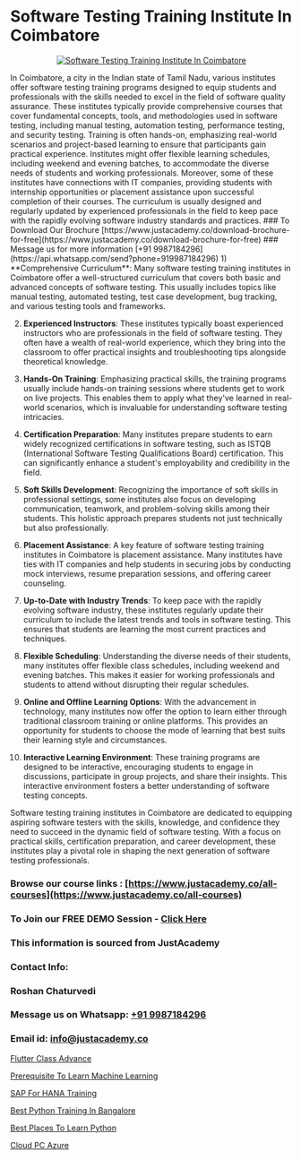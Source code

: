 # Software Testing Training Institute In Coimbatore

<p align="center">
  <a href="https://justacademy.co/program-detail/software-testing">
    <img src="https://justacademy.co/storage2/program_images/1704700438.webp" alt="Software Testing Training Institute In Coimbatore">
  </a>
</p>
In Coimbatore, a city in the Indian state of Tamil Nadu, various institutes offer software testing training programs designed to equip students and professionals with the skills needed to excel in the field of software quality assurance. These institutes typically provide comprehensive courses that cover fundamental concepts, tools, and methodologies used in software testing, including manual testing, automation testing, performance testing, and security testing. Training is often hands-on, emphasizing real-world scenarios and project-based learning to ensure that participants gain practical experience. Institutes might offer flexible learning schedules, including weekend and evening batches, to accommodate the diverse needs of students and working professionals. Moreover, some of these institutes have connections with IT companies, providing students with internship opportunities or placement assistance upon successful completion of their courses. The curriculum is usually designed and regularly updated by experienced professionals in the field to keep pace with the rapidly evolving software industry standards and practices.
### To Download Our Brochure [https://www.justacademy.co/download-brochure-for-free](https://www.justacademy.co/download-brochure-for-free)
### Message us for more information [+91 9987184296](https://api.whatsapp.com/send?phone=919987184296)
1) **Comprehensive Curriculum**: Many software testing training institutes in Coimbatore offer a well-structured curriculum that covers both basic and advanced concepts of software testing. This usually includes topics like manual testing, automated testing, test case development, bug tracking, and various testing tools and frameworks.

2) **Experienced Instructors**: These institutes typically boast experienced instructors who are professionals in the field of software testing. They often have a wealth of real-world experience, which they bring into the classroom to offer practical insights and troubleshooting tips alongside theoretical knowledge.

3) **Hands-On Training**: Emphasizing practical skills, the training programs usually include hands-on training sessions where students get to work on live projects. This enables them to apply what they've learned in real-world scenarios, which is invaluable for understanding software testing intricacies.

4) **Certification Preparation**: Many institutes prepare students to earn widely recognized certifications in software testing, such as ISTQB (International Software Testing Qualifications Board) certification. This can significantly enhance a student's employability and credibility in the field.

5) **Soft Skills Development**: Recognizing the importance of soft skills in professional settings, some institutes also focus on developing communication, teamwork, and problem-solving skills among their students. This holistic approach prepares students not just technically but also professionally.

6) **Placement Assistance**: A key feature of software testing training institutes in Coimbatore is placement assistance. Many institutes have ties with IT companies and help students in securing jobs by conducting mock interviews, resume preparation sessions, and offering career counseling.

7) **Up-to-Date with Industry Trends**: To keep pace with the rapidly evolving software industry, these institutes regularly update their curriculum to include the latest trends and tools in software testing. This ensures that students are learning the most current practices and techniques.

8) **Flexible Scheduling**: Understanding the diverse needs of their students, many institutes offer flexible class schedules, including weekend and evening batches. This makes it easier for working professionals and students to attend without disrupting their regular schedules.

9) **Online and Offline Learning Options**: With the advancement in technology, many institutes now offer the option to learn either through traditional classroom training or online platforms. This provides an opportunity for students to choose the mode of learning that best suits their learning style and circumstances.

10) **Interactive Learning Environment**: These training programs are designed to be interactive, encouraging students to engage in discussions, participate in group projects, and share their insights. This interactive environment fosters a better understanding of software testing concepts.

Software testing training institutes in Coimbatore are dedicated to equipping aspiring software testers with the skills, knowledge, and confidence they need to succeed in the dynamic field of software testing. With a focus on practical skills, certification preparation, and career development, these institutes play a pivotal role in shaping the next generation of software testing professionals.

### Browse our course links : [https://www.justacademy.co/all-courses](https://www.justacademy.co/all-courses) 
### To Join our FREE DEMO Session - [Click Here](https://www.justacademy.co/register-for-course-demo)


### This information is sourced from JustAcademy
### Contact Info:
### Roshan Chaturvedi
### Message us on Whatsapp: [+91 9987184296](https://api.whatsapp.com/send?phone=919987184296)
### Email id: [info@justacademy.co](mailto:info@justacademy.co)
                
[Flutter Class Advance](https://www.linkedin.com/pulse/flutter-class-advance-justacademy-mumbai-5b2gc/)

[Prerequisite To Learn Machine Learning](https://www.linkedin.com/pulse/prerequisite-learn-machine-learning-justacademy-pune-8dlfc?trackingId=9ZvnKhuqHKjQLZwbH3xxtQ%3D%3D&lipi=urn%3Ali%3Apage%3Ad_flagship3_company_admin%3BdDdMc5iZRQyVFQUn28yu5g%3D%3D)

[SAP For HANA Training](https://medium.com/@surajvaishnav5015/sap-for-hana-training-0da9eb32c093)

[Best Python Training In Bangalore](https://medium.com/@prempja40/best-python-training-in-bangalore-84219136f428)

[Best Places To Learn Python](https://justacademyin.github.io/justacademy/best-places-to-learn-python)

[Cloud PC Azure](https://justacademyin.github.io/justacademy/cloud-pc-azure)

